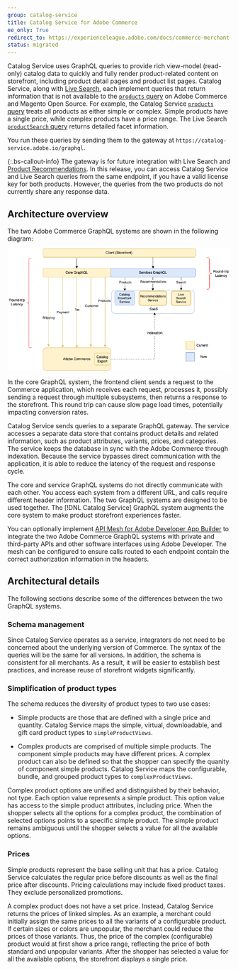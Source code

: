 ```yaml
---
group: catalog-service
title: Catalog Service for Adobe Commerce
ee_only: True
redirect_to: https://experienceleague.adobe.com/docs/commerce-merchant-services/catalog-service/overview.html
status: migrated
---
```


Catalog Service uses GraphQL queries to provide rich view-model (read-only) catalog data to quickly and fully render product-related content on storefront, including product detail pages and product list pages. Catalog Service, along with [Live Search]({{site.baseurl}}/live-search/overview.html), each implement queries that return information that is not available to the [`products` query]({{site.baseurl}}/guides/v2.4/graphql/queries/products.html) on Adobe Commerce and Magento Open Source. For example, the Catalog Service [`products` query](products.html) treats all products as either simple or complex. Simple products have a single price, while complex products have a price range. The Live Search [`productSearch` query](../live-search/product-search.html) returns detailed facet information.

You run these queries by sending them to the gateway at `https://catalog-service.adobe.io/graphql`.

{:.bs-callout-info}
The gateway is for future integration with Live Search and [Product Recommendations](https://experienceleague.adobe.com/docs/commerce-merchant-services/product-recommendations/overview.html?lang=en). In this release, you can access Catalog Service and Live Search queries from the same endpoint, if you have a valid license key for both products. However, the queries from the two products do not currently share any response data.

## Architecture overview

The two Adobe Commerce GraphQL systems are shown in the following diagram:

![Catalog architecture diagram](images/catalog-service-architecture.png)

In the core GraphQL system, the frontend client sends a request to the Commerce application, which receives each request, processes it, possibly sending a request through multiple subsystems, then returns a response to the storefront. This round trip can cause slow page load times, potentially impacting conversion rates.

Catalog Service sends queries to a separate GraphQL gateway. The service accesses a separate data store that contains product details and related information, such as product attributes, variants, prices, and categories. The service keeps the database in sync with the Adobe Commerce through indexation. Because the service bypasses direct communication with the application, it is able to reduce the latency of the request and response cycle.

The core and service GraphQL systems do not directly communicate with each other. You access each system from a different URL, and calls require different header information. The two GraphQL systems are designed to be used together. The [!DNL Catalog Service] GraphQL system augments the core system to make product storefront experiences faster.

You can optionally implement [API Mesh for Adobe Developer App Builder](https://developer.adobe.com/graphql-mesh-gateway/) to integrate the two Adobe Commerce GraphQL systems with private and third-party APIs and other software interfaces using Adobe Developer. The mesh can be configured to ensure calls routed to each endpoint contain the correct authorization information in the headers.

## Architectural details

The following sections describe some of the differences between the two GraphQL systems.

### Schema management

Since Catalog Service operates as a service, integrators do not need to be concerned about the underlying version of Commerce. The syntax of the queries will be the same for all versions. In addition, the schema is consistent for all merchants. As a result, it will be easier to establish best practices, and increase reuse of storefront widgets significantly.

### Simplification of product types

The schema reduces the diversity of product types to two use cases:

*  Simple products are those that are defined with a single price and quantity. Catalog Service maps the simple, virtual, downloadable, and gift card product types to `simpleProductViews`.

*  Complex products are comprised of multiple simple products. The component simple products may have different prices. A complex product can also be defined so that the shopper can specify the quanity of component simple products. Catalog Service maps the configurable, bundle, and grouped product types to `complexProductViews`.

Complex product options are unified and distinguished by their behavior, not type. Each option value represents a simple product. This option value has access to the simple product attributes, including price. When the shopper selects all the options for a complex product, the combination of selected options points to a specific simple product. The simple product remains ambiguous until the shopper selects a value for all the available options.

### Prices

Simple products represent the base selling unit that has a price. Catalog Service calculates the regular price before discounts as well as the final price after discounts. Pricing calculations may include fixed product taxes. They exclude personalized promotions.

A complex product does not have a set price. Instead, Catalog Service returns the prices of linked simples. As an example, a merchant could initially assign the same prices to all the variants of a configurable product. If certain sizes or colors are unpopular, the merchant could reduce the prices of those variants. Thus, the price of the complex (configurable) product would at first show a price range, reflecting the price of both standard and unpopular variants. After the shopper has selected a value for all the available options, the storefront displays a single price.
